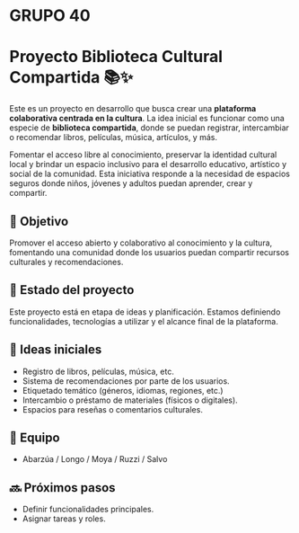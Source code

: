 # GRUPO 40

# Proyecto Biblioteca Cultural Compartida 📚✨

Este es un proyecto en desarrollo que busca crear una **plataforma colaborativa centrada en la cultura**. La idea inicial es funcionar como una especie de **biblioteca compartida**, donde se puedan registrar, intercambiar o recomendar libros, películas, música, artículos, y más.

Fomentar el acceso libre al conocimiento, preservar la identidad cultural local y brindar un espacio inclusivo para el desarrollo educativo, artístico y social de la comunidad. Esta iniciativa responde a la necesidad de espacios seguros donde niños, jóvenes y adultos puedan aprender, crear y compartir.

## 🎯 Objetivo

Promover el acceso abierto y colaborativo al conocimiento y la cultura, fomentando una comunidad donde los usuarios puedan compartir recursos culturales y recomendaciones.

## 🚧 Estado del proyecto

Este proyecto está en etapa de ideas y planificación. Estamos definiendo funcionalidades, tecnologías a utilizar y el alcance final de la plataforma.

## 🧠 Ideas iniciales

- Registro de libros, películas, música, etc.
- Sistema de recomendaciones por parte de los usuarios.
- Etiquetado temático (géneros, idiomas, regiones, etc.)
- Intercambio o préstamo de materiales (físicos o digitales).
- Espacios para reseñas o comentarios culturales.

## 👥 Equipo

- Abarzúa / Longo / Moya / Ruzzi / Salvo

## 🔜 Próximos pasos

- Definir funcionalidades principales.
- Asignar tareas y roles.



